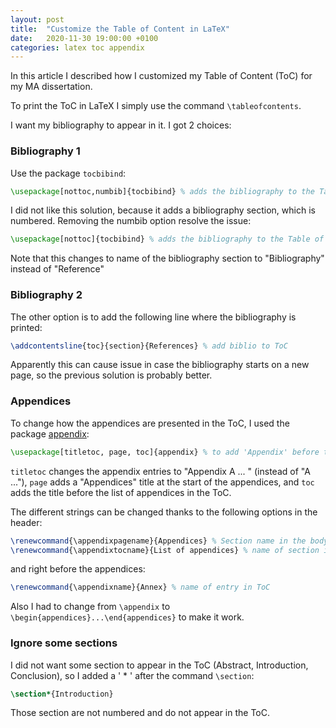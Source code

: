 ```yaml
---
layout: post
title:  "Customize the Table of Content in LaTeX"
date:   2020-11-30 19:00:00 +0100
categories: latex toc appendix
---
```



In this article I described how I customized my Table of Content (ToC) for my MA dissertation. 

To print the ToC in LaTeX I simply use the command `\tableofcontents`. 

I want my bibliography to appear in it. I got 2 choices: 

### Bibliography 1
Use the package `tocbibind`:
```latex
\usepackage[nottoc,numbib]{tocbibind} % adds the bibliography to the Table of Content
```

I did not like this solution, because it adds a bibliography section, which is numbered. Removing the numbib option resolve the issue: 

```latex
\usepackage[nottoc]{tocbibind} % adds the bibliography to the Table of Content
```

Note that this changes to name of the bibliography section to "Bibliography" instead of "Reference"

### Bibliography 2

The other option is to add the following line where the bibliography is printed: 
```latex
\addcontentsline{toc}{section}{References} % add biblio to ToC
```
Apparently this can cause issue in case the bibliography starts on a new page, so the previous solution is probably better.

### Appendices

To change how the appendices are presented in the ToC, I used the package [appendix][appendix]:
```latex
\usepackage[titletoc, page, toc]{appendix} % to add 'Appendix' before the appendix in the Table of Content (to use with \begin{appendices})
```
`titletoc` changes the appendix entries to "Appendix A ... " (instead of "A ..."), `page` adds a "Appendices" title at the start of the appendices, and `toc` adds the title before the list of appendices in the ToC.

The different strings can be changed thanks to the following options in the header: 
```latex
\renewcommand{\appendixpagename}{Appendices} % Section name in the body
\renewcommand{\appendixtocname}{List of appendices} % name of section in ToC
```
and right before the appendices:
```latex
\renewcommand{\appendixname}{Annex} % name of entry in ToC

```

Also I had to change from `\appendix` to `\begin{appendices}...\end{appendices}` to make it work.

### Ignore some sections
I did not want some section to appear in the ToC (Abstract, Introduction, Conclusion), so I added a ' \* ' after the command `\section`: 
```latex
\section*{Introduction}
```

Those section are not numbered and do not appear in the ToC.

[appendix]:http://tug.ctan.org/macros/latex/contrib/appendix/appendix.pdf